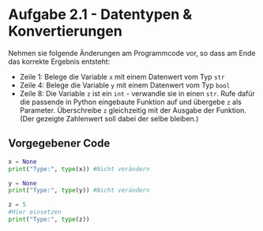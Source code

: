 # Aufgabe 2.1 - Datentypen & Konvertierungen

Nehmen sie folgende Änderungen am Programmcode vor, so dass am Ende das korrekte Ergebnis entsteht:

* Zeile 1: Belege die Variable ``x`` mit einem Datenwert vom Typ ``str``
* Zeile 4: Belege die Variable ``y`` mit einem Datenwert vom Typ ``bool``
* Zeile 8: Die Variable ``z`` ist ein ``int`` - verwandle sie in einen ``str``. Rufe dafür die passende in Python eingebaute Funktion auf und übergebe ``z`` als Parameter. Überschreibe ``z`` gleichzeitig mit der Ausgabe der Funktion. (Der gezeigte Zahlenwert soll dabei der selbe bleiben.)

## Vorgegebener Code

```Python
x = None
print("Type:", type(x)) #Nicht verändern

y = None
print("Type:", type(y)) #Nicht verändern

z = 5
#Hier einsetzen
print("Type:", type(z))
```